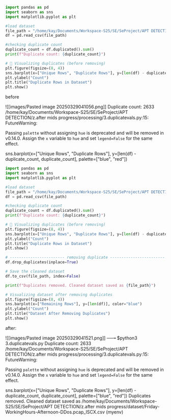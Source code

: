 ```python
import pandas as pd
import seaborn as sns 
import matplotlib.pyplot as plt

#load dataset
file_path = "/home/kay/Documents/Workspace-S25/SE/SeProject/APT DETECTION/z.after mids progress/dataset/Friday-WorkingHours-Afternoon-DDos.pcap_ISCX.csv"
df = pd.read_csv(file_path)

#checking duplicate count 
duplicate_count = df.duplicated().sum()
print(f"Duplicate count: {duplicate_count}")

# 🔄 Visualizing duplicates (before removing)
plt.figure(figsize=(8, 4))
sns.barplot(x=["Unique Rows", "Duplicate Rows"], y=[len(df) - duplicate_count, duplicate_count], palette=["blue", "red"])
plt.ylabel("Count")
plt.title("Duplicate Rows in Dataset")
plt.show()
```

before

![[images/Pasted image 20250329041056.png]]
Duplicate count: 2633
/home/kay/Documents/Workspace-S25/SE/SeProject/APT DETECTION/z.after mids progress/processing/3.duplicatevals.py:15: FutureWarning: 

Passing `palette` without assigning `hue` is deprecated and will be removed in v0.14.0. Assign the `x` variable to `hue` and set `legend=False` for the same effect.

  sns.barplot(x=["Unique Rows", "Duplicate Rows"], y=[len(df) - duplicate_count, duplicate_count], palette=["blue", "red"])

```python
import pandas as pd
import seaborn as sns 
import matplotlib.pyplot as plt

#load dataset
file_path = "/home/kay/Documents/Workspace-S25/SE/SeProject/APT DETECTION/z.after mids progress/dataset/Friday-WorkingHours-Afternoon-DDos.pcap_ISCX.csv"
df = pd.read_csv(file_path)

#checking duplicate count 
duplicate_count = df.duplicated().sum()
print(f"Duplicate count: {duplicate_count}")

# 🔄 Visualizing duplicates (before removing)
plt.figure(figsize=(8, 4))
sns.barplot(x=["Unique Rows", "Duplicate Rows"], y=[len(df) - duplicate_count, duplicate_count], palette=["blue", "red"])
plt.ylabel("Count")
plt.title("Duplicate Rows in Dataset")
plt.show()

# ------------------------ removing duplicate ------------------------
df.drop_duplicates(inplace=True)

# Save the cleaned dataset
df.to_csv(file_path, index=False)

print(f"Duplicates removed. Cleaned dataset saved as {file_path}")

# Visualizing dataset after removing duplicates
plt.figure(figsize=(8, 4))
sns.barplot(x=["Remaining Rows"], y=[len(df)], color="blue")
plt.ylabel("Count")
plt.title("Dataset After Removing Duplicates")
plt.show()
```

after:

![[images/Pasted image 20250329041521.png]]
──╼ $python3 3.duplicatevals.py 
Duplicate count: 2633
/home/kay/Documents/Workspace-S25/SE/SeProject/APT DETECTION/z.after mids progress/processing/3.duplicatevals.py:15: FutureWarning: 

Passing `palette` without assigning `hue` is deprecated and will be removed in v0.14.0. Assign the `x` variable to `hue` and set `legend=False` for the same effect.

  sns.barplot(x=["Unique Rows", "Duplicate Rows"], y=[len(df) - duplicate_count, duplicate_count], palette=["blue", "red"])
Duplicates removed. Cleaned dataset saved as /home/kay/Documents/Workspace-S25/SE/SeProject/APT DETECTION/z.after mids progress/dataset/Friday-WorkingHours-Afternoon-DDos.pcap_ISCX.csv
(myenv)  